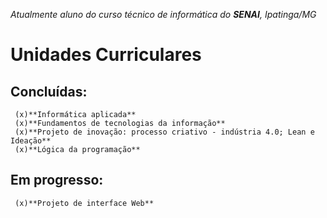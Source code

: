 _Atualmente aluno do curso técnico de informática do **SENAI**, Ipatinga/MG_

# **Unidades Curriculares**

## **Concluídas:**
     (x)**Informática aplicada**
     (x)**Fundamentos de tecnologias da informação**
     (x)**Projeto de inovação: processo criativo - indústria 4.0; Lean e Ideação**
     (x)**Lógica da programação**
     
## **Em progresso:**
     (x)**Projeto de interface Web**
